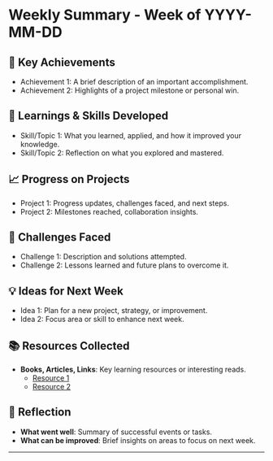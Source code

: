 # Weekly Summary - Week of YYYY-MM-DD

## 🎯 Key Achievements
- Achievement 1: A brief description of an important accomplishment.
- Achievement 2: Highlights of a project milestone or personal win.

## 🧩 Learnings & Skills Developed
- Skill/Topic 1: What you learned, applied, and how it improved your knowledge.
- Skill/Topic 2: Reflection on what you explored and mastered.

## 📈 Progress on Projects
- Project 1: Progress updates, challenges faced, and next steps.
- Project 2: Milestones reached, collaboration insights.

## 🤔 Challenges Faced
- Challenge 1: Description and solutions attempted.
- Challenge 2: Lessons learned and future plans to overcome it.

## 💡 Ideas for Next Week
- Idea 1: Plan for a new project, strategy, or improvement.
- Idea 2: Focus area or skill to enhance next week.

## 📚 Resources Collected
- **Books, Articles, Links**: Key learning resources or interesting reads.
  - [Resource 1](http://example.com)
  - [Resource 2](http://example.com)

## 🌟 Reflection
- **What went well**: Summary of successful events or tasks.
- **What can be improved**: Brief insights on areas to focus on next week.

---

